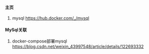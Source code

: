 ﻿#### 主页 ####
1. mysql
    https://hub.docker.com/_/mysql


#### MySql关联 ####
1. docker-compose部署mysql
    https://blog.csdn.net/weixin_43997548/article/details/122693332